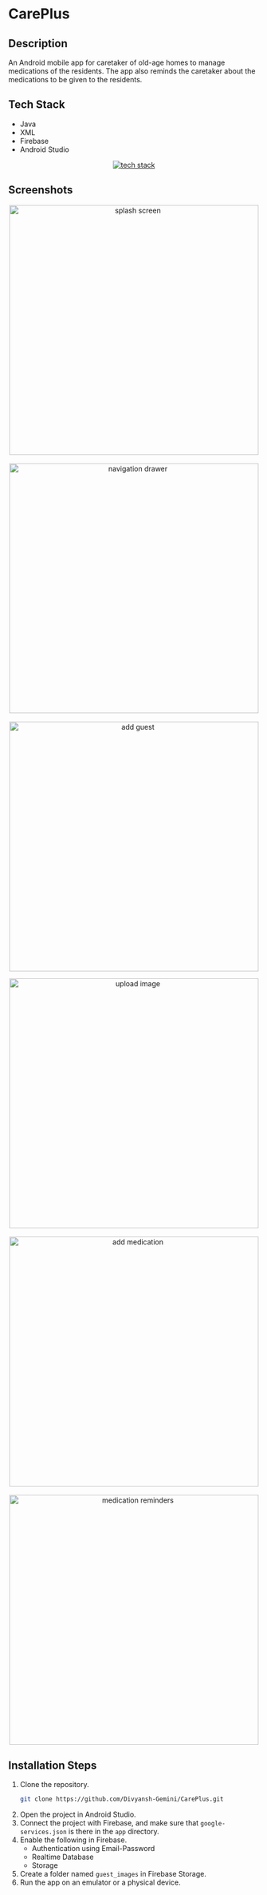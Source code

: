 # CarePlus

## Description

An Android mobile app for caretaker of old-age homes to manage medications of the residents. The app also reminds the caretaker about the medications to be given to the residents.

## Tech Stack

- Java
- XML
- Firebase
- Android Studio

<p align="center">
    <a href="https://www.divyanshgemini.dev/">
        <img src="https://skillicons.dev/icons?i=androidstudio,java,firebase" alt="tech stack" />
    </a>
</p>

## Screenshots

<p align="center">
    <img src="https://github.com/yash1711v/CarePlus-/assets/88696617/aa0155ba-e766-4045-810b-da3ab35773fe" height="500" alt="splash screen"/>
    &nbsp;&nbsp;&nbsp;&nbsp;&nbsp;&nbsp;
    <img src="https://github.com/yash1711v/CarePlus-/assets/88696617/0c7de79f-cba6-456b-82fe-9ca8d90b6d30" height="500" alt="navigation drawer"/>
    &nbsp;&nbsp;&nbsp;&nbsp;&nbsp;&nbsp;
    <img src="https://github.com/yash1711v/CarePlus-/assets/88696617/9f53c302-67ac-4913-a323-dad23807c56a" height="500" alt="add guest"/>
</p>
<p align="center">
    <img src="https://github.com/yash1711v/CarePlus-/assets/88696617/ae783397-cbd5-409d-b200-5f6050c3b7f7" height="500" alt="upload image"/>
    &nbsp;&nbsp;&nbsp;&nbsp;&nbsp;&nbsp;
    <img src="https://github.com/yash1711v/CarePlus-/assets/88696617/a20a996e-b7d0-43f4-8cb1-5daad7a692ef" height="500" alt="add medication"/>
    &nbsp;&nbsp;&nbsp;&nbsp;&nbsp;&nbsp;
    <img src="https://github.com/yash1711v/CarePlus-/assets/88696617/b33e4a3c-5914-4bce-87b8-1adc905183b5" height="500" alt="medication reminders"/>
</p>

## Installation Steps

1. Clone the repository.
   ```bash
   git clone https://github.com/Divyansh-Gemini/CarePlus.git
   ```
2. Open the project in Android Studio.
3. Connect the project with Firebase, and make sure that `google-services.json` is there in the `app` directory.
4. Enable the following in Firebase.
   - Authentication using Email-Password
   - Realtime Database
   - Storage
5. Create a folder named `guest_images` in Firebase Storage.
6. Run the app on an emulator or a physical device.
